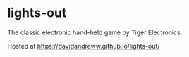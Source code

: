 # lights-out
The classic electronic hand-held game by Tiger Electronics. 

Hosted at https://davidandreww.github.io/lights-out/